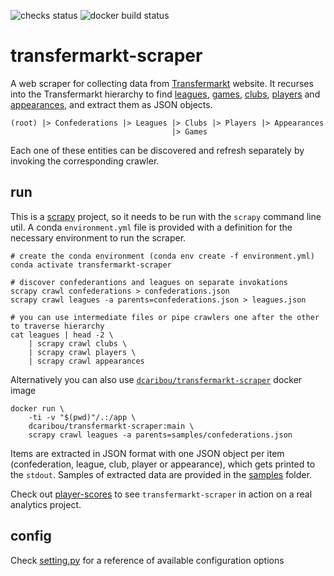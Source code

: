 
![checks status](https://github.com/dcaribou/transfermarkt-scraper/workflows/Scrapy%20Contracts%20Checks/badge.svg)
![docker build status](https://github.com/dcaribou/transfermarkt-scraper/workflows/Dockerhub%20Image/badge.svg)
# transfermarkt-scraper

A web scraper for collecting data from [Transfermarkt](https://www.transfermarkt.co.uk/) website. It recurses into the Transfermarkt hierarchy to find
[leagues](https://www.transfermarkt.co.uk/wettbewerbe/europa), 
[games](https://www.transfermarkt.co.uk/premier-league/gesamtspielplan/wettbewerb/GB1/saison_id/2020),
[clubs](https://www.transfermarkt.co.uk/premier-league/startseite/wettbewerb/GB1),
[players](https://www.transfermarkt.co.uk/manchester-city/kader/verein/281/saison_id/2019) and [appearances](https://www.transfermarkt.co.uk/sergio-aguero/leistungsdaten/spieler/26399), and extract them as JSON objects. 

```console
(root) |> Confederations |> Leagues |> Clubs |> Players |> Appearances
                                    |> Games
```

Each one of these entities can be discovered and refresh separately by invoking the corresponding crawler.

## run
This is a [scrapy](https://scrapy.org/) project, so it needs to be run with the
`scrapy` command line util. A conda `environment.yml` file is provided with a definition
for the necessary environment to run the scraper.

```console
# create the conda environment (conda env create -f environment.yml)
conda activate transfermarkt-scraper

# discover confederantions and leagues on separate invokations
scrapy crawl confederations > confederations.json
scrapy crawl leagues -a parents=confederations.json > leagues.json

# you can use intermediate files or pipe crawlers one after the other to traverse hierarchy 
cat leagues | head -2 \
    | scrapy crawl clubs \
    | scrapy crawl players \
    | scrapy crawl appearances
```
Alternatively you can also use [`dcaribou/transfermarkt-scraper`](https://hub.docker.com/repository/docker/dcaribou/transfermarkt-scraper) docker image

```console
docker run \
    -ti -v "$(pwd)"/.:/app \
    dcaribou/transfermarkt-scraper:main \
    scrapy crawl leagues -a parents=samples/confederations.json
```
Items are extracted in JSON format with one JSON object per item (confederation, league, club, player or appearance), which gets printed to the `stdout`. Samples of extracted data are provided in the [samples](samples) folder.

Check out [player-scores](https://github.com/dcaribou/player-scores) to see `transfermarkt-scraper` in action on a real analytics project.

## config
Check [setting.py](tfmkt/settings.py) for a reference of available configuration options
